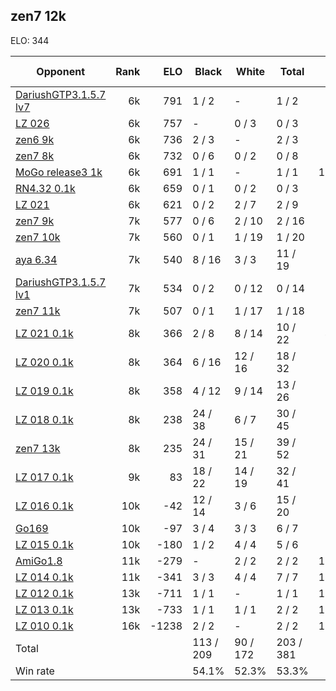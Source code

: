 ## zen7 12k ##

ELO: 344

Opponent | Rank | ELO | Black | White | Total | Win rate
---------|-----:|----:|-------|-------|-------|-------:
[DariushGTP3.1.5.7 lv7](DariushGTP3.1.5.7%20lv7.md) | 6k | 791 | 1 / 2 | - | 1 / 2 | 50.0%
[LZ 026](LZ%20026.md) | 6k | 757 | - | 0 / 3 | 0 / 3 | 0.0%
[zen6 9k](zen6%209k.md) | 6k | 736 | 2 / 3 | - | 2 / 3 | 66.7%
[zen7 8k](zen7%208k.md) | 6k | 732 | 0 / 6 | 0 / 2 | 0 / 8 | 0.0%
[MoGo release3 1k](MoGo%20release3%201k.md) | 6k | 691 | 1 / 1 | - | 1 / 1 | 100.0%
[RN4.32 0.1k](RN4.32%200.1k.md) | 6k | 659 | 0 / 1 | 0 / 2 | 0 / 3 | 0.0%
[LZ 021](LZ%20021.md) | 6k | 621 | 0 / 2 | 2 / 7 | 2 / 9 | 22.2%
[zen7 9k](zen7%209k.md) | 7k | 577 | 0 / 6 | 2 / 10 | 2 / 16 | 12.5%
[zen7 10k](zen7%2010k.md) | 7k | 560 | 0 / 1 | 1 / 19 | 1 / 20 | 5.0%
[aya 6.34](aya%206.34.md) | 7k | 540 | 8 / 16 | 3 / 3 | 11 / 19 | 57.9%
[DariushGTP3.1.5.7 lv1](DariushGTP3.1.5.7%20lv1.md) | 7k | 534 | 0 / 2 | 0 / 12 | 0 / 14 | 0.0%
[zen7 11k](zen7%2011k.md) | 7k | 507 | 0 / 1 | 1 / 17 | 1 / 18 | 5.6%
[LZ 021 0.1k](LZ%20021%200.1k.md) | 8k | 366 | 2 / 8 | 8 / 14 | 10 / 22 | 45.5%
[LZ 020 0.1k](LZ%20020%200.1k.md) | 8k | 364 | 6 / 16 | 12 / 16 | 18 / 32 | 56.3%
[LZ 019 0.1k](LZ%20019%200.1k.md) | 8k | 358 | 4 / 12 | 9 / 14 | 13 / 26 | 50.0%
[LZ 018 0.1k](LZ%20018%200.1k.md) | 8k | 238 | 24 / 38 | 6 / 7 | 30 / 45 | 66.7%
[zen7 13k](zen7%2013k.md) | 8k | 235 | 24 / 31 | 15 / 21 | 39 / 52 | 75.0%
[LZ 017 0.1k](LZ%20017%200.1k.md) | 9k | 83 | 18 / 22 | 14 / 19 | 32 / 41 | 78.0%
[LZ 016 0.1k](LZ%20016%200.1k.md) | 10k | -42 | 12 / 14 | 3 / 6 | 15 / 20 | 75.0%
[Go169](Go169.md) | 10k | -97 | 3 / 4 | 3 / 3 | 6 / 7 | 85.7%
[LZ 015 0.1k](LZ%20015%200.1k.md) | 10k | -180 | 1 / 2 | 4 / 4 | 5 / 6 | 83.3%
[AmiGo1.8](AmiGo1.8.md) | 11k | -279 | - | 2 / 2 | 2 / 2 | 100.0%
[LZ 014 0.1k](LZ%20014%200.1k.md) | 11k | -341 | 3 / 3 | 4 / 4 | 7 / 7 | 100.0%
[LZ 012 0.1k](LZ%20012%200.1k.md) | 13k | -711 | 1 / 1 | - | 1 / 1 | 100.0%
[LZ 013 0.1k](LZ%20013%200.1k.md) | 13k | -733 | 1 / 1 | 1 / 1 | 2 / 2 | 100.0%
[LZ 010 0.1k](LZ%20010%200.1k.md) | 16k | -1238 | 2 / 2 | - | 2 / 2 | 100.0%
Total | | | 113 / 209 | 90 / 172 | 203 / 381 | 
Win rate| | | 54.1% | 52.3% | 53.3% | 
